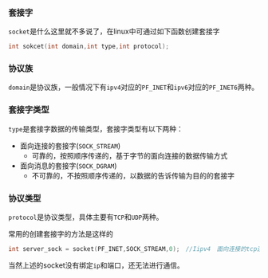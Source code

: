 ### 套接字

`socket`是什么这里就不多说了，在linux中可通过如下函数创建套接字

```C
int sokcet(int domain,int type,int protocol);
```

### 协议族

`domain`是协议族，一般情况下有`ipv4`对应的`PF_INET`和`ipv6`对应的`PF_INET6`两种。

### 套接字类型

`type`是套接字数据的传输类型，套接字类型有以下两种：

- 面向连接的套接字(`SOCK_STREAM`)
  - 可靠的，按照顺序传递的，基于字节的面向连接的数据传输方式
- 面向消息的套接字(`SOCK_DGRAM`)
  - 不可靠的，不按照顺序传递的，以数据的告诉传输为目的的套接字

### 协议类型

`protocol`是协议类型，具体主要有`TCP`和`UDP`两种。

常用的创建套接字的方法是这样的

```C
int server_sock = socket(PF_INET,SOCK_STREAM,0);　//Iipv4　面向连接的tcp连接
```

当然上述的socket没有绑定`ip`和端口，还无法进行通信。

